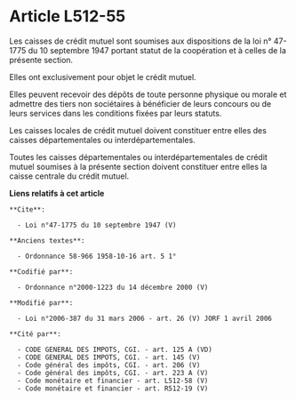 # Article L512-55

Les caisses de crédit mutuel sont soumises aux dispositions de la loi n° 47-1775 du 10 septembre 1947 portant statut de la
coopération et à celles de la présente section.

Elles ont exclusivement pour objet le crédit mutuel.

Elles peuvent recevoir des dépôts de toute personne physique ou morale et admettre des tiers non sociétaires à bénéficier de
leurs concours ou de leurs services dans les conditions fixées par leurs statuts.

Les caisses locales de crédit mutuel doivent constituer entre elles des caisses départementales ou interdépartementales.

Toutes les caisses départementales ou interdépartementales de crédit mutuel soumises à la présente section doivent constituer
entre elles la caisse centrale du crédit mutuel.

**Liens relatifs à cet article**

	**Cite**:

	  - Loi n°47-1775 du 10 septembre 1947 (V)

	**Anciens textes**:

	  - Ordonnance 58-966 1958-10-16 art. 5 1°

	**Codifié par**:

	  - Ordonnance n°2000-1223 du 14 décembre 2000 (V)

	**Modifié par**:

	  - Loi n°2006-387 du 31 mars 2006 - art. 26 (V) JORF 1 avril 2006

	**Cité par**:

	  - CODE GENERAL DES IMPOTS, CGI. - art. 125 A (VD)
	  - CODE GENERAL DES IMPOTS, CGI. - art. 145 (V)
	  - Code général des impôts, CGI. - art. 206 (V)
	  - Code général des impôts, CGI. - art. 223 A (V)
	  - Code monétaire et financier - art. L512-58 (V)
	  - Code monétaire et financier - art. R512-19 (V)
